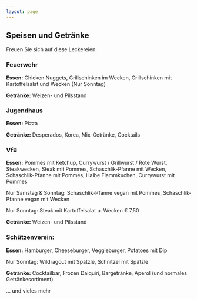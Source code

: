 ```yaml
---
layout: page
---
```


## Speisen und Getränke

Freuen Sie sich auf diese Leckereien:

### Feuerwehr
**Essen:** Chicken Nuggets, Grillschinken im Wecken, Grillschinken mit Kartoffelsalat und Wecken (Nur Sonntag)

**Getränke:** Weizen- und Pilsstand

### Jugendhaus

**Essen:** Pizza

**Getränke:** Desperados, Korea, Mix-Getränke, Cocktails


### VfB

**Essen:** Pommes mit Ketchup, Currywurst / Grillwurst / Rote Wurst, Steakwecken, Steak mit Pommes, Schaschlik-Pfanne mit Wecken, Schaschlik-Pfanne mit Pommes, Halbe Flammkuchen, Currywurst mit Pommes

Nur Samstag & Sonntag: Schaschlik-Pfanne vegan mit Pommes, Schaschlik-Pfanne vegan mit Wecken


Nur Sonntag:  Steak mit Kartoffelsalat u. Wecken € 7,50

**Getränke:** Weizen- und Pilsstand

### Schützenverein:

**Essen:** Hamburger, Cheeseburger, Veggieburger, Potatoes mit Dip

Nur Sonntag: Wildragout mit Spätzle, Schnitzel mit Spätzle

**Getränke:** Cocktailbar, Frozen Daiquiri, Bargetränke, Aperol (und normales Getränkesortiment)



... und vieles mehr


